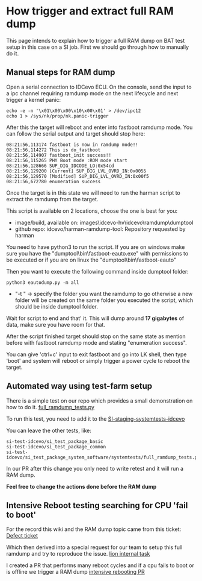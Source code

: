 # How trigger and extract full RAM dump

This page intends to explain how to trigger a full RAM dump on BAT test setup in this case on a SI job.
First we should go through how to manually do it.

## Manual steps for RAM dump

Open a serial connection to IDCevo ECU.
On the console, send the input to a ipc channel requiring ramdump mode on the next lifecycle and next trigger a kernel panic:
```shell
echo -e -n '\x01\x00\x00\x10\x00\x01' > /dev/ipc12
echo 1 > /sys/nk/prop/nk.panic-trigger
```

After this the target will reboot and enter into fastboot ramdump mode. You can follow the serial output and target should stop here: 

```text
08:21:56,113174 fastboot is now in ramdump mode!!
08:21:56,114272 This is do_fastboot
08:21:56,114907 fastboot_init success!!
08:21:56,115265 PHY Boot mode :ROM mode start
08:21:56,128666 SUP_DIG_IDCODE_LO:0x54cd
08:21:56,129200 [Current] SUP_DIG_LVL_OVRD_IN:0x0055
08:21:56,129570 [Modified] SUP_DIG_LVL_OVRD_IN:0x00f5
08:21:56,672780 enumeration success
```

Once the target is in this state we will need to run the harman script to extract the ramdump from the target.

This script is available on 2 locations, choose the one is best for you:

- image/build, available on: images\idcevo-hv\idcevo\ramdump\dumptool
- github repo: idcevo/harman-ramdump-tool: Repository requested by harman


You need to have python3 to run the script.
If you are on windows make sure you have the "dumptool\bin\fastboot-eauto.exe" with permissions to be executed or if you are on linux the "dumptool\bin\fastboot-eauto"

Then you want to execute the following command inside dumptool folder:
```shell
python3 eautodump.py -m all
```
- "-t <path>"  -> specify the folder you want the ramdump to go otherwise a new folder will be created on the same folder you executed the script, which should be inside dumptool folder.

Wait for script to end and that' it. This will dump around **17 gigabytes** of data, make sure you have room for that.



After the script finished target should stop on the same state as mention before with fastboot ramdump mode and stating "enumeration success".

You can give 'ctrl+c' input to exit fastboot and go into LK shell, then type 'boot' and system will reboot or simply trigger a power cycle to reboot the target.



## Automated way using test-farm setup

There is a simple test on our repo which provides a small demonstration on how to do it. [full_ramdump_tests.py](https://cc-github.bmwgroup.net/idcevo/si-test-idcevo/tree/master/si_test_idcevo/si_test_package_system_software/systemtests/full_ramdump_tests.py)

To run this test, you need to add it to the [SI-staging-systemtests-idcevo](https://cc-github.bmwgroup.net/idcevo/si-test-idcevo/tree/master/test-suites/idcevo/SI-staging-systemtests-idcevo)

You can leave the other tests, like:

```text
si-test-idcevo/si_test_package_basic
si-test-idcevo/si_test_package_common
si-test-idcevo/si_test_package_system_software/systemtests/full_ramdump_tests.py
```

In our PR after this change you only need to write retest and it will run a RAM dump.

**Feel free to change the actions done before the RAM dump**


## Intensive Reboot testing searching for CPU 'fail to boot'

For the record this wiki and the RAM dump topic came from this ticket:
[Defect ticket](https://jira.cc.bmwgroup.net/browse/IDCEVODEV-355354)

Which then derived into a special request for our team to setup this full ramdump and try to reproduce the issue.
[lion internal task](https://jira.cc.bmwgroup.net/browse/IDCEVODEV-384913)

I created a PR that performs many reboot cycles and if a cpu fails to boot or is offline we trigger a RAM dump
[intensive rebooting PR](https://cc-github.bmwgroup.net/idcevo/si-test-idcevo/pull/1575)